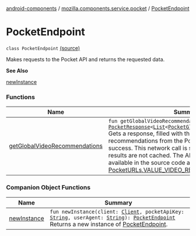 [android-components](../../index.md) / [mozilla.components.service.pocket](../index.md) / [PocketEndpoint](./index.md)

# PocketEndpoint

`class PocketEndpoint` [(source)](https://github.com/mozilla-mobile/android-components/blob/master/components/service/pocket/src/main/java/mozilla/components/service/pocket/PocketEndpoint.kt#L19)

Makes requests to the Pocket API and returns the requested data.

**See Also**

[newInstance](new-instance.md)

### Functions

| Name | Summary |
|---|---|
| [getGlobalVideoRecommendations](get-global-video-recommendations.md) | `fun getGlobalVideoRecommendations(): `[`PocketResponse`](../../mozilla.components.service.pocket.net/-pocket-response/index.md)`<`[`List`](https://kotlinlang.org/api/latest/jvm/stdlib/kotlin.collections/-list/index.html)`<`[`PocketGlobalVideoRecommendation`](../../mozilla.components.service.pocket.data/-pocket-global-video-recommendation/index.md)`>>`<br>Gets a response, filled with the Pocket global video recommendations from the Pocket API server on success. This network call is synchronous and the results are not cached. The API version of this call is available in the source code at [PocketURLs.VALUE_VIDEO_RECS_VERSION](#). |

### Companion Object Functions

| Name | Summary |
|---|---|
| [newInstance](new-instance.md) | `fun newInstance(client: `[`Client`](../../mozilla.components.concept.fetch/-client/index.md)`, pocketApiKey: `[`String`](https://kotlinlang.org/api/latest/jvm/stdlib/kotlin/-string/index.html)`, userAgent: `[`String`](https://kotlinlang.org/api/latest/jvm/stdlib/kotlin/-string/index.html)`): `[`PocketEndpoint`](./index.md)<br>Returns a new instance of [PocketEndpoint](./index.md). |
